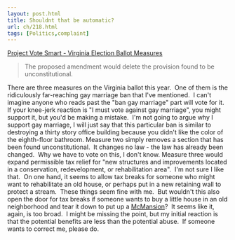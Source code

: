 ```yaml
---
layout: post.html
title: Shouldnt that be automatic?
url: ch/218.html
tags: [Politics,complaint]
---
```

[Project Vote Smart - Virginia Election Ballot Measures](http://www.vote-smart.org/election_ballot_measures_detail.php?ballot_id=M000001484)

> The proposed amendment would delete the provision found to be unconstitutional.

There are three measures on the Virginia ballot this year.  One of them is the ridiculously far-reaching gay marriage ban that I've mentioned.  I can't imagine anyone who reads past the "ban gay marriage" part will vote for it.  If your knee-jerk reaction is "I must vote against gay marriage", you might support it, but you'd be making a mistake.  I'm not going to argue why I support gay marriage, I will just say that this particular ban is similar to destroying a thirty story office building because you didn't like the color of the eighth-floor bathroom. Measure two simply removes a section that has been found unconstitutional.  It changes no law - the law has already been changed.  Why we have to vote on this, I don't know. Measure three would expand permissible tax relief for "new structures and improvements located in a conservation, redevelopment, or rehabilitation area".  I'm not sure I like that.  On one hand, it seems to allow tax breaks for someone who might want to rehabilitate an old house, or perhaps put in a new retaining wall to protect a stream.  These things seem fine with me.  But wouldn't this also open the door for tax breaks if someone wants to buy a little house in an old neighborhood and tear it down to put up a [McMansion](http://en.wikipedia.org/wiki/Mcmansion)?  It seems like it, again, is too broad.  I might be missing the point, but my initial reaction is that the potential benefits are less than the potential abuse.  If someone wants to correct me, please do.

